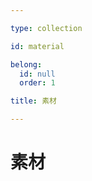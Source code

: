```yaml
---

type: collection

id: material

belong:
  id: null
  order: 1

title: 素材

---
```


# 素材

<ShowBreadcrumb />

<ShowResources />
